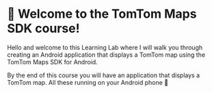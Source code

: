 # :wave: Welcome to the TomTom Maps SDK course!

Hello and welcome to this Learning Lab where I will walk you through creating an Android
application that displays a TomTom map using the TomTom Maps SDK for Android.

By the end of this course you will have an application that displays a TomTom map. All these running on your Android phone :iphone:
